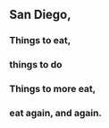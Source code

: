 ## San Diego,
### Things to eat,
### things to do
### Things to more eat,
### eat again, and again.

